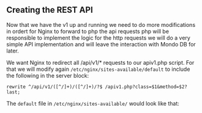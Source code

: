 ## Creating the REST API

Now that we have the v1 up and running we need to do more modifications in ordert for Nginx to forward to php the api requests
php will be responsible to implement the logic for the http requests
we will do a very simple API implementation and will leave the interaction with Mondo DB for later.

We want Nginx to redirect all /api/v1/* requests to our apiv1.php script. For that we will modify again `/etc/nginx/sites-available/default` to include the following in the server block:

`rewrite ^/api/v1/([^/]+)/([^/]+)/?$ /apiv1.php?class=$1&method=$2? last;`

The `default` file in `/etc/nginx/sites-available/` would look like that:




